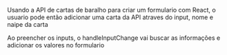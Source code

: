 Usando a API de cartas de baralho para criar um formulario com React, o usuario pode então adicionar uma carta da API atraves do input, nome e naipe da carta

Ao preencher os inputs, o handleInputChange vai buscar as informações e adicionar os valores no formulario
